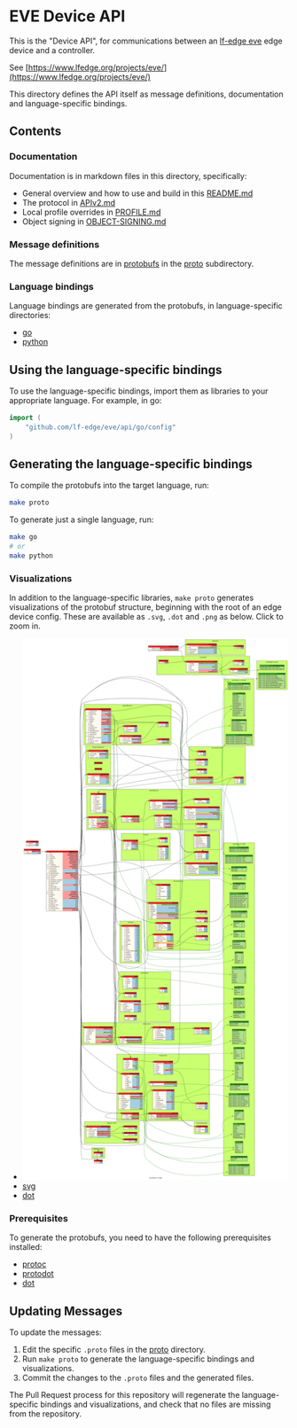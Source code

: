 # EVE Device API

This is the "Device API", for communications between an [lf-edge eve](https://github.com/lf-edge/eve) edge device
and a controller.

See [https://www.lfedge.org/projects/eve/](https://www.lfedge.org/projects/eve/)

This directory defines the API itself as message definitions, documentation and language-specific bindings.

## Contents

### Documentation

Documentation is in markdown files in this directory, specifically:

* General overview and how to use and build in this [README.md](./README.md)
* The protocol in [APIv2.md](./APIv2.md)
* Local profile overrides in [PROFILE.md](./PROFILE.md)
* Object signing in [OBJECT-SIGNING.md](./OBJECT-SIGNING.md)

### Message definitions

The message definitions are in [protobufs](https://developers.google.com/protocol-buffers/) in
the [proto](./proto) subdirectory.

### Language bindings

Language bindings are generated from the protobufs, in language-specific directories:

* [go](./go)
* [python](./python)

## Using the language-specific bindings

To use the language-specific bindings, import them as libraries to your appropriate language.
For example, in go:

```go
import (
    "github.com/lf-edge/eve/api/go/config"
)
```

## Generating the language-specific bindings

To compile the protobufs into the target language, run:

```bash
make proto
```

To generate just a single language, run:

```bash
make go
# or
make python
```

### Visualizations

In addition to the language-specific libraries, `make proto` generates visualizations of the protobuf structure,
beginning with the root of an edge device config. These are
available as `.svg`, `.dot` and `.png` as below. Click to zoom in.

* [![png](./images/devconfig.png "protobuf structure")](./images/devconfig.png)
* [svg](./images/devconfig.dot.svg)
* [dot](./images/devconfig.dot)

### Prerequisites

To generate the protobufs, you need to have the following prerequisites installed:

* [protoc](https://grpc.io/docs/protoc-installation/)
* [protodot](https://github.com/seamia/protodot)
* [dot](https://graphviz.org/docs/layouts/dot/)

## Updating Messages

To update the messages:

1. Edit the specific `.proto` files in the [proto](./proto) directory.
1. Run `make proto` to generate the language-specific bindings and visualizations.
1. Commit the changes to the `.proto` files and the generated files.

The Pull Request process for this repository will regenerate the language-specific bindings and visualizations,
and check that no files are missing from the repository.
